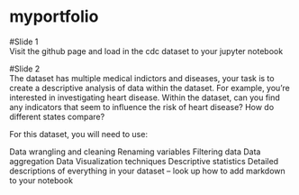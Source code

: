 # myportfolio

#Slide 1 <br>
Visit the github page and load in the cdc dataset to your jupyter notebook

#Slide 2 <br>
The dataset has multiple medical indictors and diseases, your task is to create a descriptive analysis of data within the dataset.
For example, you’re interested in investigating heart disease.  Within the dataset, can you find any indicators that seem to influence the risk of heart disease?  How do different states compare?

For this dataset, you will need to use:
<p>
  Data wrangling and cleaning
  Renaming variables
  Filtering data
  Data aggregation 
  Data Visualization techniques
  Descriptive statistics 
  Detailed descriptions of everything in your dataset – look up how to add markdown to your notebook
